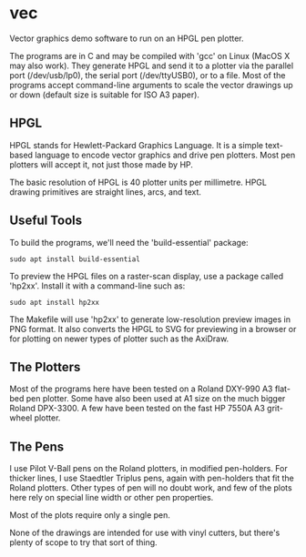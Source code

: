 # vec #

Vector graphics demo software to run on an HPGL pen plotter.

The programs are in C and may be compiled with 'gcc' on Linux
(MacOS X may also work).
They generate HPGL and send it to a plotter via the parallel port
(/dev/usb/lp0),
the serial port (/dev/ttyUSB0),
or to a file.
Most of the programs accept command-line arguments to scale the vector
drawings up or down (default size is suitable for ISO A3 paper).

## HPGL ##

HPGL stands for Hewlett-Packard Graphics Language.
It is a simple text-based language to encode vector graphics and
drive pen plotters.
Most pen plotters will accept it, not just those made by HP.

The basic resolution of HPGL is 40 plotter units per millimetre.
HPGL drawing primitives are straight lines, arcs, and text.

## Useful Tools ##

To build the programs, we'll need the 'build-essential' package:

`sudo apt install build-essential`

To preview the HPGL files on a raster-scan display,
use a package called 'hp2xx'.
Install it with a command-line such as:

`sudo apt install hp2xx`

The Makefile will use 'hp2xx' to generate low-resolution preview images
in PNG format.
It also converts the HPGL to SVG for previewing in a browser or for
plotting on newer types of plotter such as the AxiDraw.

## The Plotters ##

Most of the programs here have been tested on a Roland DXY-990 A3
flat-bed pen plotter.
Some have also been used at A1 size on the much bigger Roland DPX-3300.
A few have been tested on the fast HP 7550A A3 grit-wheel plotter.

## The Pens ##

I use Pilot V-Ball pens on the Roland plotters, in modified pen-holders.
For thicker lines, I use Staedtler Triplus pens, again with pen-holders
that fit the Roland plotters.
Other types of pen will no doubt work, and few of the plots here rely
on special line width or other pen properties.

Most of the plots require only a single pen.

None of the drawings are intended for use with vinyl cutters, but there's
plenty of scope to try that sort of thing.

